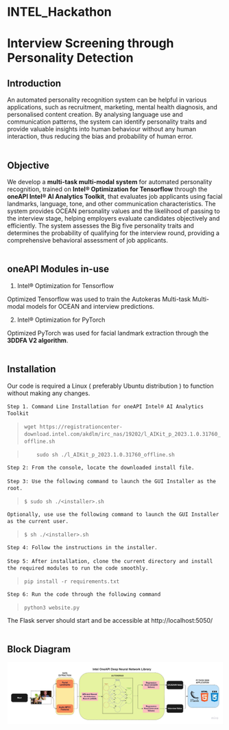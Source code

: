 # INTEL_Hackathon

# **Interview Screening through Personality Detection**
## Introduction

An automated personality recognition system can be helpful in various applications, such as recruitment, marketing, mental health diagnosis, and personalised content creation. By analysing language use and communication patterns, the system can identify personality traits and provide valuable insights into human behaviour without any human interaction, thus reducing the bias and probability of human error. 
<br></br>

## Objective

We develop a **multi-task multi-modal system** for automated personality recognition, trained on **Intel® Optimization for Tensorflow** through the **oneAPI Intel® AI Analytics Toolkit**, that evaluates job applicants using facial landmarks, language, tone, and other communication characteristics. The system provides OCEAN personality values and the likelihood of passing to the interview stage, helping employers evaluate candidates objectively and efficiently. The system assesses the Big five personality traits and determines the probability of qualifying for the interview round, providing a comprehensive behavioral assessment of job applicants.
<br></br>

## oneAPI Modules in-use

1. Intel® Optimization for Tensorflow

Optimized Tensorflow was used to train the Autokeras Multi-task Multi-modal models for OCEAN and interview predictions. 

2. Intel® Optimization for PyTorch

Optimized PyTorch was used for facial landmark extraction through the **3DDFA V2 algorithm**.
<br></br>

## Installation

Our code is required a Linux ( preferably Ubuntu distribution ) to function without making any changes. 

    Step 1. Command Line Installation for oneAPI Intel® AI Analytics Toolkit
>```wget https://registrationcenter-download.intel.com/akdlm/irc_nas/19202/l_AIKit_p_2023.1.0.31760_offline.sh```

>```    sudo sh ./l_AIKit_p_2023.1.0.31760_offline.sh```

    Step 2: From the console, locate the downloaded install file.

    Step 3: Use the following command to launch the GUI Installer as the root.
>```$ sudo sh ./<installer>.sh```

    Optionally, use use the following command to launch the GUI Installer as the current user.
>```$ sh ./<installer>.sh  ```

    Step 4: Follow the instructions in the installer.
   
    Step 5: After installation, clone the current directory and install the required modules to run the code smoothly.

>```pip install -r requirements.txt```

    Step 6: Run the code through the following command 
>```python3 website.py```

The Flask server should start and be accessible at http://localhost:5050/
<br></br>

## Block Diagram 
![Overall Design](./Design%20Drawings/High%20Level%20Design%20Block%20Diagram.jpeg)










